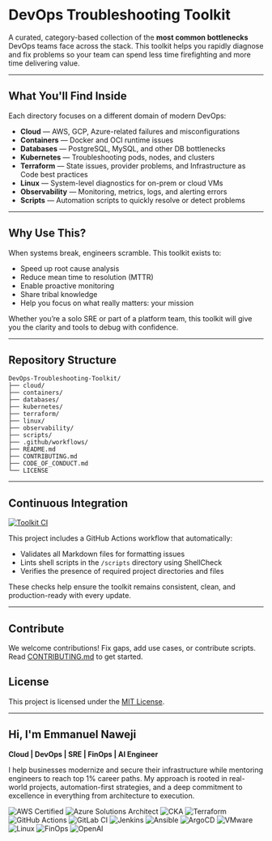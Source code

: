 # DevOps Troubleshooting Toolkit

A curated, category-based collection of the **most common bottlenecks** DevOps teams face across the stack. This toolkit helps you rapidly diagnose and fix problems so your team can spend less time firefighting and more time delivering value.

---

## What You'll Find Inside

Each directory focuses on a different domain of modern DevOps:

- **Cloud** — AWS, GCP, Azure-related failures and misconfigurations  
- **Containers** — Docker and OCI runtime issues  
- **Databases** — PostgreSQL, MySQL, and other DB bottlenecks  
- **Kubernetes** — Troubleshooting pods, nodes, and clusters  
- **Terraform** — State issues, provider problems, and Infrastructure as Code best practices  
- **Linux** — System-level diagnostics for on-prem or cloud VMs  
- **Observability** — Monitoring, metrics, logs, and alerting errors  
- **Scripts** — Automation scripts to quickly resolve or detect problems

---

## Why Use This?

When systems break, engineers scramble. This toolkit exists to:

- Speed up root cause analysis  
- Reduce mean time to resolution (MTTR)  
- Enable proactive monitoring  
- Share tribal knowledge  
- Help you focus on what really matters: your mission

Whether you’re a solo SRE or part of a platform team, this toolkit will give you the clarity and tools to debug with confidence.

---

## Repository Structure

```
DevOps-Troubleshooting-Toolkit/
├── cloud/
├── containers/
├── databases/
├── kubernetes/
├── terraform/
├── linux/
├── observability/
├── scripts/
├── .github/workflows/
├── README.md
├── CONTRIBUTING.md
├── CODE_OF_CONDUCT.md
└── LICENSE
```

---

## Continuous Integration

[![Toolkit CI](https://github.com/your-username/DevOps-Troubleshooting-Toolkit/actions/workflows/toolkit-ci.yml/badge.svg)](https://github.com/your-username/DevOps-Troubleshooting-Toolkit/actions/workflows/toolkit-ci.yml)

This project includes a GitHub Actions workflow that automatically:
- Validates all Markdown files for formatting issues
- Lints shell scripts in the `/scripts` directory using ShellCheck
- Verifies the presence of required project directories and files

These checks help ensure the toolkit remains consistent, clean, and production-ready with every update.

---

## Contribute

We welcome contributions! Fix gaps, add use cases, or contribute scripts. Read [CONTRIBUTING.md](CONTRIBUTING.md) to get started.

## License

This project is licensed under the [MIT License](LICENSE).

---

## Hi, I'm Emmanuel Naweji

**Cloud | DevOps | SRE | FinOps | AI Engineer**  

I help businesses modernize and secure their infrastructure while mentoring engineers to reach top 1% career paths. My approach is rooted in real-world projects, automation-first strategies, and a deep commitment to excellence in everything from architecture to execution.

![AWS Certified](https://img.shields.io/badge/AWS-Certified-blue?logo=amazonaws)
![Azure Solutions Architect](https://img.shields.io/badge/Azure-Solutions%20Architect-0078D4?logo=microsoftazure)
![CKA](https://img.shields.io/badge/Kubernetes-CKA-blue?logo=kubernetes)
![Terraform](https://img.shields.io/badge/IaC-Terraform-623CE4?logo=terraform)
![GitHub Actions](https://img.shields.io/badge/CI/CD-GitHub%20Actions-blue?logo=githubactions)
![GitLab CI](https://img.shields.io/badge/CI/CD-GitLab%20CI-FC6D26?logo=gitlab)
![Jenkins](https://img.shields.io/badge/CI/CD-Jenkins-D24939?logo=jenkins)
![Ansible](https://img.shields.io/badge/Automation-Ansible-red?logo=ansible)
![ArgoCD](https://img.shields.io/badge/GitOps-ArgoCD-orange?logo=argo)
![VMware](https://img.shields.io/badge/Virtualization-VMware-607078?logo=vmware)
![Linux](https://img.shields.io/badge/OS-Linux-black?logo=linux)
![FinOps](https://img.shields.io/badge/FinOps-Cost%20Optimization-green?logo=money)
![OpenAI](https://img.shields.io/badge/AI-OpenAI-ff9900?logo=openai)
